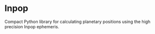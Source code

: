 # Inpop
Compact Python library for calculating planetary positions using the high precision Inpop ephemeris.
